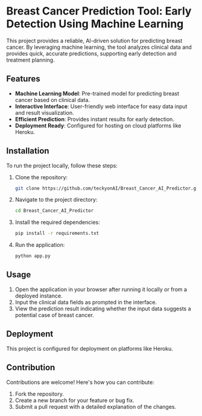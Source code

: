 # Breast Cancer Prediction Tool: Early Detection Using Machine Learning

This project provides a reliable, AI-driven solution for predicting breast cancer. By leveraging machine learning, the tool analyzes clinical data and provides quick, accurate predictions, supporting early detection and treatment planning.

## Features
- **Machine Learning Model**: Pre-trained model for predicting breast cancer based on clinical data.
- **Interactive Interface**: User-friendly web interface for easy data input and result visualization.
- **Efficient Prediction**: Provides instant results for early detection.
- **Deployment Ready**: Configured for hosting on cloud platforms like Heroku.

## Installation

To run the project locally, follow these steps:

1. Clone the repository:
   ```bash
   git clone https://github.com/teckyonAI/Breast_Cancer_AI_Predictor.git
   
2. Navigate to the project directory:
   ```bash
   cd Breast_Cancer_AI_Predictor

3. Install the required dependencies:
    ```bash
    pip install -r requirements.txt

4. Run the application:
    ```bash
    python app.py

## Usage

1. Open the application in your browser after running it locally or from a deployed instance.
2. Input the clinical data fields as prompted in the interface.
3. View the prediction result indicating whether the input data suggests a potential case of breast cancer.

## Deployment

This project is configured for deployment on platforms like Heroku. 

## Contribution

Contributions are welcome! Here's how you can contribute:
1. Fork the repository.
2. Create a new branch for your feature or bug fix.
3. Submit a pull request with a detailed explanation of the changes.


